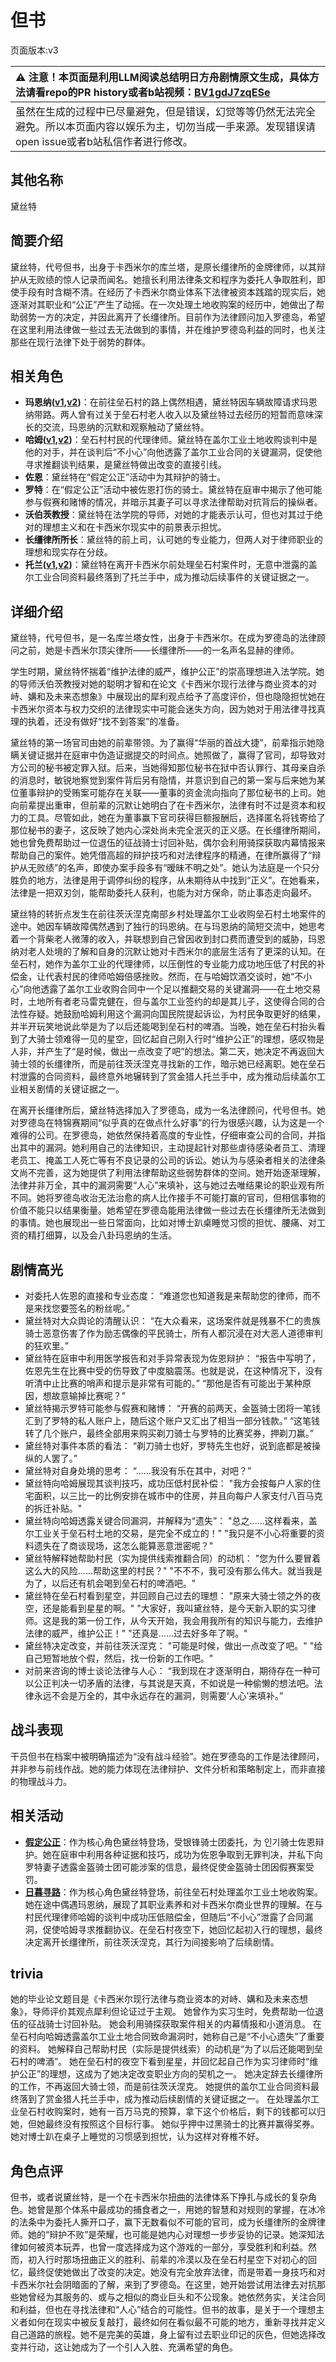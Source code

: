 # 但书
页面版本:v3
 

| :warning: 注意！本页面是利用LLM阅读总结明日方舟剧情原文生成，具体方法请看repo的PR history或者b站视频：[BV1gdJ7zqESe](https://www.bilibili.com/video/BV1gdJ7zqESe/)         |
|:----------------------------|
| 虽然在生成的过程中已尽量避免，但是错误，幻觉等等仍然无法完全避免。所以本页面内容以娱乐为主，切勿当成一手来源。发现错误请open issue或者b站私信作者进行修改。|



## 其他名称
黛丝特
## 简要介绍
黛丝特，代号但书，出身于卡西米尔的库兰塔，是原长缰律所的金牌律师，以其辩护从无败绩的惊人记录而闻名。她擅长利用法律条文和程序为委托人争取胜利，即使手段有时含糊不清。在经历了卡西米尔商业体系下法律被资本践踏的现实后，她逐渐对其职业和“公正”产生了动摇。在一次处理土地收购案的经历中，她做出了帮助弱势一方的决定，并因此离开了长缰律所。目前作为法律顾问加入罗德岛，希望在这里利用法律做一些过去无法做到的事情，并在维护罗德岛利益的同时，也关注那些在现行法律下处于弱势的群体。
## 相关角色
-   **玛恩纳([v1](../chars/char_4064_mlynar.md),[v2](char_4064_mlynar.md))**：在前往垒石村的路上偶然相遇，黛丝特因车辆故障请求玛恩纳带路。两人曾有过关于垒石村老人收入以及黛丝特过去经历的短暂而意味深长的交流，玛恩纳的沉默和观察触动了黛丝特。
-   **哈姆([v1](../chars/extended_char_ha_mu.md),[v2](extended_char_ha_mu.md))**：垒石村村民的代理律师。黛丝特在盖尔工业土地收购谈判中是他的对手，并在谈判后“不小心”向他透露了盖尔工业合同的关键漏洞，促使他寻求推翻谈判结果，是黛丝特做出改变的直接引线。
-   **佐恩**：黛丝特在“假定公正”活动中为其辩护的骑士。
-   **罗特**：在“假定公正”活动中被佐恩打伤的骑士。黛丝特在庭审中揭示了他可能参与假赛和赌博的情况，并暗示其妻子可以寻求法律帮助对抗背后的操纵者。
-   **沃伯茨教授**：黛丝特在法学院的导师，对她的才能表示认可，但也对其过于绝对的理想主义和在卡西米尔现实中的前景表示担忧。
-   **长缰律所所长**：黛丝特的前上司，认可她的专业能力，但两人对于律师职业的理想和现实存在分歧。
-   **托兰([v1](../chars/extended_char_tuo_lan.md),[v2](extended_char_tuo_lan.md))**：黛丝特在离开卡西米尔前处理垒石村案件时，无意中泄露的盖尔工业合同资料最终落到了托兰手中，成为推动后续事件的关键证据之一。
## 详细介绍
黛丝特，代号但书，是一名库兰塔女性，出身于卡西米尔。在成为罗德岛的法律顾问之前，她是卡西米尔顶尖律所——长缰律所——的一名声名显赫的律师。

学生时期，黛丝特怀揣着“维护法律的威严，维护公正”的崇高理想进入法学院。她的导师沃伯茨教授对她的聪明才智和在论文《卡西米尔现行法律与商业资本的对峙、媾和及未来态想象》中展现出的犀利观点给予了高度评价，但也隐隐担忧她在卡西米尔资本与权力交织的法律现实中可能会迷失方向，因为她对于用法律寻找真理的执着，还没有做好“找不到答案”的准备。

黛丝特的第一场官司由她的前辈带领。为了赢得“华丽的首战大捷”，前辈指示她隐瞒关键证据并在庭审中伪造证据提交的时间点。她照做了，赢得了官司，却导致对方公司的秘书被定罪入狱。后来，当她得知那位秘书在狱中否认罪行、其母亲自杀的消息时，敏锐地察觉到案件背后另有隐情，并意识到自己的第一案与后来她为某位董事辩护的受贿案可能存在关联——董事的资金流向指向了那位秘书的上司。她向前辈提出重审，但前辈的沉默让她明白了在卡西米尔，法律有时不过是资本和权力的工具。尽管如此，她在为董事赢下官司获得巨额报酬后，选择匿名将钱寄给了那位秘书的妻子，这反映了她内心深处尚未完全泯灭的正义感。在长缰律所期间，她也曾免费帮助过一位退伍的征战骑士讨回补贴，偶尔会利用骑探获取内幕情报来帮助自己的案件。她凭借高超的辩护技巧和对法律程序的精通，在律所赢得了“辩护从无败绩”的名声，即使办案手段多有“暧昧不明之处”。她认为法庭是一个只分胜负的地方，法律是用于调停纠纷的程序，从未期待从中找到“正义”。在她看来，法律是一把双刃剑，能帮助委托人获利，也能为对方保命，防止事态走向最坏。

黛丝特的转折点发生在前往茨沃涅克南部乡村处理盖尔工业收购垒石村土地案件的途中。她因车辆故障偶然遇到了独行的玛恩纳。在与玛恩纳的简短交流中，她思考着一个背柴老人微薄的收入，并联想到自己曾因收到封口费而遭受到的威胁，玛恩纳对老人处境的了解和自身的沉默让她对卡西米尔的底层生活有了更深的认知。在垒石村，她作为盖尔工业的代理律师，以压倒性的专业能力成功地压低了村民的补偿金，让代表村民的律师哈姆倍感挫败。然而，在与哈姆饮酒交谈时，她“不小心”向他透露了盖尔工业收购合同中一个足以推翻交易的关键漏洞——在土地交易时，土地所有者老马雷克健在，但与盖尔工业签约的却是其儿子，这使得合同的合法性存疑。她鼓励哈姆利用这个漏洞向国民院提起诉讼，为村民争取更好的结果，并半开玩笑地说此举是为了以后还能喝到垒石村的啤酒。当晚，她在垒石村抬头看到了大骑士领难得一见的星空，回忆起自己刚入行时“维护公正”的理想，感叹物是人非，并产生了“是时候，做出一点改变了吧”的想法。第二天，她决定不再返回大骑士领的长缰律所，而是前往茨沃涅克寻找新的工作，暗示她已经离职。她在垒石村泄露的合同资料，最终意外地辗转到了赏金猎人托兰手中，成为推动后续盖尔工业相关剧情的关键证据之一。

在离开长缰律所后，黛丝特选择加入了罗德岛，成为一名法律顾问，代号但书。她对罗德岛在特锦赛期间“似乎真的在做点什么好事”的行为很感兴趣，认为这是一个难得的公司。在罗德岛，她依然保持着高度的专业性，仔细审查公司的合同，并指出其中的漏洞。她利用自己的法律知识，主动提起针对那些虐待感染者员工、清理老员工、掩盖工人死亡等有不良记录的公司的诉讼。她认为与感染者相关的法律条文尚不完善，这为她提供了利用法律帮助这些弱势群体的空间。她开始逐渐理解，法律并非万全，其中的漏洞需要“人心”来填补，这与她过去唯结果论的职业观有所不同。她将罗德岛收治无法治愈的病人比作接手不可能打赢的官司，但相信事物的价值不能只以结果衡量。她希望在罗德岛能用法律做一些过去在长缰律所无法做到的事情。她也展现出一些日常面向，比如对博士趴桌睡觉习惯的担忧、腰痛、对工资的精打细算，以及会八卦玛恩纳的生活。
## 剧情高光
- 对委托人佐恩的直接和专业态度：
    “难道您也知道我是来帮助您的律师，而不是来找您要签名的粉丝呢。”
- 黛丝特对大众舆论的清醒认识：
    “在大众看来，这场案件就是残暴不仁的贵族骑士恶意伤害了作为励志偶像的平民骑士，所有人都沉浸在对大恶人道德审判的狂欢里。”
- 黛丝特在庭审中利用医学报告和对手异常表现为佐恩辩护：
    “报告中写明了，佐恩先生在比赛中受的伤导致了中度脑震荡。也就是说，在这种情况下，没有听清中止比赛的哨声和提示是非常有可能的。”
    “那他是否有可能出于某种原因，想故意输掉比赛呢？”
- 黛丝特揭示罗特可能参与假赛和赌博：
    “开赛的前两天，金盔骑士团将一笔钱汇到了罗特的私人账户上，随后这个账户又汇出了相当一部分钱款。”
    “这笔钱转了几个账户，最终全部用来购买剃刀骑士与罗特的比赛奖券，押剃刀赢。”
- 黛丝特对事件本质的看法：
    “剃刀骑士也好，罗特先生也好，说到底都是被操纵的人罢了。”
- 黛丝特对自身处境的思考：
    “......我没有乐在其中，对吧？”
- 黛丝特向哈姆展现其谈判技巧，成功压低村民补偿：
    "我方会按每户人家的住宅面积，以三比一的比例安排在城市中的住房，并且向每户人家支付八百马克的拆迁补贴。"
- 黛丝特向哈姆透露关键合同漏洞，并解释为“遗失”：
    "总之......这样看来，盖尔工业关于垒石村土地的交易，是完全不成立的！"
    "我只是不小心将重要的资料遗失在了商谈现场，这怎么能算恶意泄密呢？"
- 黛丝特解释她帮助村民（实为提供线索推翻合同）的动机：
    "您为什么要冒着这么大的风险......帮助这里的村民？"
    "不不不，我可没有那么伟大。就当我是为了，以后还有机会喝到垒石村的啤酒吧。"
- 黛丝特在垒石村看到星空，并回顾自己过去的理想：
    "原来大骑士领之外的夜空，还是能看到星星的啊。"
    "大家好，我叫黛丝特，是今天新入职的实习律师。这是我的第一份工作，从今天开始，我会用我所有的知识与能力，去维护法律的威严，维护公正！"
    "还真是......过去好多年了啊。"
- 黛丝特决定改变，并前往茨沃涅克：
    "可能是时候，做出一点改变了吧。"
    "给自己短暂地放个假，然后，找一份新的工作吧。"
- 对前来咨询的博士谈论法律与人心：
    “我到现在才逐渐明白，期待存在一种可以公正判决一切矛盾的法律，与其说是天真，不如说是一种偷懒的想法吧。法律永远不会是万全的，其中永远存在的漏洞，则需要‘人心’来填补。”
## 战斗表现
干员但书在档案中被明确描述为“没有战斗经验”。她在罗德岛的工作是法律顾问，并非参与前线作战。她的能力体现在法律辩护、文件分析和策略制定上，而非直接的物理战斗力。
## 相关活动
-   **[假定公正](../stories/story_provs_set_1.md)**：作为核心角色黛丝特登场，受银锋骑士团委托，为 인기骑士佐恩辩护。她在庭审中利用各种证据和技巧，成功为佐恩争取到无罪判决，并私下向罗特妻子透露金盔骑士团可能涉案的信息，最终促使金盔骑士团因假赛案受罚。
-   **[日暮寻路](../stories/act12mini.md)**：作为核心角色黛丝特登场，前往垒石村处理盖尔工业土地收购案。她在途中偶遇玛恩纳，展现了其职业素养和对卡西米尔商业世界的理解。在与村民代理律师哈姆的谈判中成功压低赔偿金，但随后“不小心”泄露了合同漏洞，促使哈姆寻求推翻协议。在垒石村夜空下，她回忆起初入行的理想，最终决定离开长缰律所，前往茨沃涅克，其行为间接影响了后续剧情。
## trivia
她的毕业论文题目是《卡西米尔现行法律与商业资本的对峙、媾和及未来态想象》，导师评价其观点犀利但论证过于主观。
她曾作为实习生时，免费帮助一位退伍的征战骑士讨回补贴。
她会利用骑探获取案件相关的内幕情报和小道消息。
在垒石村向哈姆透露盖尔工业土地合同致命漏洞时，她称自己是“不小心遗失”了重要的资料。
她解释自己帮助村民（实际是提供线索）的动机是“为了以后还能喝到垒石村的啤酒”。
她在垒石村的夜空下看到星星，并回忆起自己作为实习律师时“维护公正”的理想，这成为了她决定改变职业方向的契机之一。
她决定辞去长缰律所的工作，不再返回大骑士领，而是前往茨沃涅克。
她提供的盖尔工业合同资料最终落到了赏金猎人托兰手中，成为推动后续剧情的关键证据之一。
在处理盖尔工业垒石村收购案时，她有一百万马克的预算，拿下这个价格后，剩下的钱都可以归她，但她最终没有按照这个目标行事。
她似乎押中过黑骑士的比赛并赢得奖券。
她对博士趴在桌子上睡觉的习惯感到担忧，认为这样对脊椎不好。
## 角色点评
但书，或者说黛丝特，是一个在卡西米尔扭曲的法律体系下挣扎与成长的复杂角色。她曾是那个体系中最成功的捕食者之一，用她的智慧和对规则的掌握，在冰冷的法条中为委托人撕开口子，赢下无数看似不可能的官司，成为长缰律所的金牌律师。她的“辩护不败”是荣耀，也可能是她内心对理想一步步妥协的记录。她深知法律如何被资本玩弄，也曾一度选择成为这个游戏的一部分，享受胜利和利益。然而，初入行时那场扭曲正义的胜利、前辈的冷漠以及在垒石村星空下对初心的回忆，最终促使她做出了改变的决定。她没有完全放弃法律，而是带着一身技巧和对卡西米尔社会阴暗面的了解，来到了罗德岛。在这里，她开始尝试用法律去对抗那些她曾经为其服务的、或与之相似的商业巨头和不公现象。她依然务实，关注合同和利益，但也在寻找法律和“人心”结合的可能性。但书的故事，是关于一个理想主义者如何在现实中被反复敲打，最终如何在看似最不可能的地方，重新寻找并定义自己道路的旅程。她不是完美的英雄，身上留有过去职业印记的灰色，但她选择改变并行动，这让她成为了一个引人入胜、充满希望的角色。
